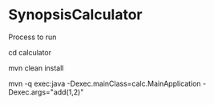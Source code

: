 # SynopsisCalculator
Process to run

cd calculator

mvn clean install

mvn -q exec:java -Dexec.mainClass=calc.MainApplication -Dexec.args="add(1,2)"
